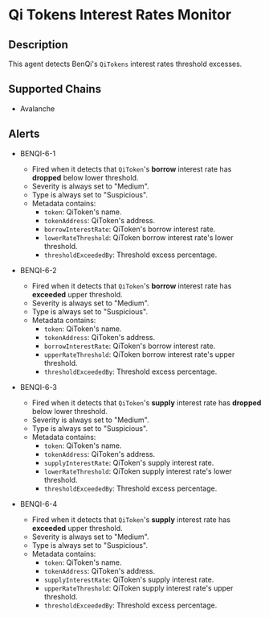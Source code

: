 # Qi Tokens Interest Rates Monitor

## Description

This agent detects BenQi's `QiTokens` interest rates threshold excesses.

## Supported Chains

- Avalanche

## Alerts

- BENQI-6-1 
    * Fired when it detects that `QiToken`'s **borrow** interest rate has **dropped** below lower threshold.
    * Severity is always set to "Medium".
    * Type is always set to "Suspicious".
    * Metadata contains: 
        * `token`: QiToken's name.
        * `tokenAddress`: QiToken's address.
        * `borrowInterestRate`: QiToken's borrow interest rate.
        * `lowerRateThreshold`: QiToken borrow interest rate's lower threshold.
        * `thresholdExceededBy`: Threshold excess percentage. 
  
- BENQI-6-2 
    * Fired when it detects that `QiToken`'s **borrow** interest rate has **exceeded** upper threshold.
    * Severity is always set to "Medium".
    * Type is always set to "Suspicious".
    * Metadata contains: 
        * `token`: QiToken's name.
        * `tokenAddress`: QiToken's address.
        * `borrowInterestRate`: QiToken's borrow interest rate.
        * `upperRateThreshold`: QiToken borrow interest rate's upper threshold.
        * `thresholdExceededBy`: Threshold excess percentage. 

- BENQI-6-3 
    * Fired when it detects that `QiToken`'s **supply** interest rate has **dropped** below lower threshold.
    * Severity is always set to "Medium".
    * Type is always set to "Suspicious".
    * Metadata contains: 
        * `token`: QiToken's name.
        * `tokenAddress`: QiToken's address.
        * `supplyInterestRate`: QiToken's supply interest rate.
        * `lowerRateThreshold`: QiToken supply interest rate's lower threshold.
        * `thresholdExceededBy`: Threshold excess percentage. 

- BENQI-6-4 
    * Fired when it detects that `QiToken`'s **supply** interest rate has **exceeded** upper threshold.
    * Severity is always set to "Medium".
    * Type is always set to "Suspicious".
    * Metadata contains: 
        * `token`: QiToken's name.
        * `tokenAddress`: QiToken's address.
        * `supplyInterestRate`: QiToken's supply interest rate.
        * `upperRateThreshold`: QiToken supply interest rate's upper threshold.
        * `thresholdExceededBy`: Threshold excess percentage. 
   